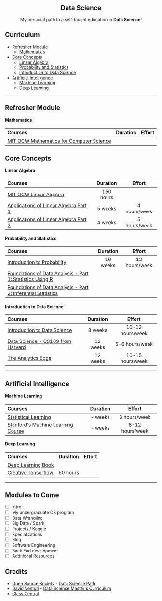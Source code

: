<h2 align="center">Data Science</h2>
<p align="center">
  My personal path to a self-taught education in <strong>Data Science</strong>!
</p>

[comment]: # ( TODO [romeira]: a pyramid chart to represent the path {19/02/17 22:50} )
[comment]: # ( TODO [romeira]: include books {19/02/17 22:50} )

[comment]: # ( ## Intro )
[comment]: # ( TODO [romeira]: intro {20/02/17 16:53} )

## Curriculum

- [Refresher Module](#refresher-module)
  - [Mathematics](#mathematics)
- [Core Concepts](#core-concepts)
  - [Linear Algebra](#linear-algebra)
  - [Probability and Statistics](#probability-and-statistics)
  - [Introduction to Data Science](#introduction-to-data-science)
- [Artificial Intelligence](#artificial-intelligence)
  - [Machine Learning](#machine-learning)
  - [Deep Learning](#deep-learning)

[comment]: # ( ## Computer Science )
[comment]: # ( TODO [romeira]: topic about my graduation in CS {19/02/17 22:52} )
[comment]: # ( TODO [romeira]: python & other prerequisites already acquired {20/02/17 17:18} )

---

[comment]: # ( TODO [romeira]: create extra modules $ eg. not related or fundamental but userful: git, docker, creative deep learning... {19/02/17 22:53} )

[comment]: # ( TODO [romeira]: some subjects here like calculus, linear algebra and statistics were taught at university, but they need refresher {20/02/17 17:22} )

## Refresher Module
#### Mathematics 
Courses | Duration | Effort
:-- | :--: | :--:
[MIT OCW Mathematics for Computer Science](https://ocw.mit.edu/courses/electrical-engineering-and-computer-science/6-042j-mathematics-for-computer-science-spring-2015/)|| 

[comment]: # ( TODO [romeira]: calculus: single and multi variable {20/02/17 18:14} )

## Core Concepts
#### Linear Algebra
Courses | Duration | Effort
:-- | :--: | :--:
[MIT OCW Linear Algebra](https://ocw.mit.edu/courses/mathematics/18-06sc-linear-algebra-fall-2011/)| 150 hours |
[Applications of Linear Algebra Part 1](https://www.edx.org/course/applications-linear-algebra-part-1-davidsonx-d003x-1)| 5 weeks | 4 hours/week
[Applications of Linear Algebra Part 2](https://www.edx.org/course/applications-linear-algebra-part-2-davidsonx-d003x-2)| 4 weeks | 5 hours/week

#### Probability and Statistics
Courses | Duration | Effort
:-- | :--: | :--:
[Introduction to Probability](https://www.edx.org/course/introduction-probability-science-mitx-6-041x-1#.U3yb762SzIo)| 16 weeks | 12 hours/week
[Foundations of Data Analysis - Part 1: Statistics Using R](https://courses.edx.org/courses/course-v1:UTAustinX+UT.7.11x+3T2016)||
[Foundations of Data Analysis - Part 2: Inferential Statistics](https://courses.edx.org/courses/course-v1:UTAustinX+UT.7.21x+3T2016)||

#### Introduction to Data Science
Courses | Duration | Effort
:-- | :--: | :--:
[Introduction to Data Science](https://www.coursera.org/course/datasci)| 8 weeks | 10-12 hours/week
[Data Science - CS109 from Harvard](http://cs109.github.io/2015/)| 12 weeks | 5-6 hours/week
[The Analytics Edge](https://www.edx.org/course/analytics-edge-mitx-15-071x-2)| 12 weeks | 10-15 hours/week

[comment]: # ( TODO [romeira]: do a better research about intros to DS {20/02/17 18:58} )

---

## Artificial Intelligence
#### Machine Learning
Courses | Duration | Effort
:-- | :--: | :--:
[Statistical Learning](https://lagunita.stanford.edu/courses/HumanitiesSciences/StatLearning/Winter2016/about)| - weeks | 3 hours/week
[Stanford's Machine Learning Course](https://www.coursera.org/learn/machine-learning)| - weeks | 8-12 hours/week

#### Deep Learning
Courses | Duration | Effort
:-- | :--: | :--:
[Deep Learning Book](http://www.deeplearningbook.org)||
[Creative Tensorflow](https://www.kadenze.com/courses/creative-applications-of-deep-learning-with-tensorflow-iv)| 60 hours |

---

## Modules to Come
- [ ] Intro
- [ ] My undergraduate CS program
- [ ] Data Wrangling
- [ ] Big Data / Spark
- [ ] Projects / Kaggle
- [ ] Specializations
- [ ] Blog
- [ ] Software Engineering
- [ ] Back End development
- [ ] Additional Resources

[comment]: # ( TODO [romeira]: move this to a webpage at pauloromeira.com {20/02/17 18:41} )

## Credits
- [Open Source Society](https://github.com/open-source-society) - [Data Science Path](https://github.com/open-source-society/data-science)
- [David Venturi](http://davidventuri.com/) - [Data Science Master's Curriculum](https://medium.com/@davidventuri/i-dropped-out-of-school-to-create-my-own-data-science-master-s-here-s-my-curriculum-1b400dcee412)
- [Class Central](https://www.class-central.com)

[comment]: # ( TODO [romeira]: list other references {19/02/17 22:55} )

[comment]: # ( TODO [romeira]: organize other topics: {20/02/17 22:48} )
[comment]: # ( data analysis - numpy, pandas )
[comment]: # ( data visualization - seaborn, matplotlib... )
[comment]: # ( data cleaning - pandas )
[comment]: # ( data science topics - Clustering, Natural Language Processing, Naive Bayes For Sentiment Analysis, K-Nearest Neighbors )
[comment]: # ( apis and web scraping - data sources )
[comment]: # ( big data tools - spark, map-reduce )
[comment]: # ( databases and sql )
[comment]: # ( the command line )
